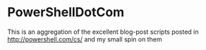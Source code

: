# PowerShellDotCom
This is an aggregation of the excellent blog-post scripts posted in http://powershell.com/cs/ and my small spin on them
